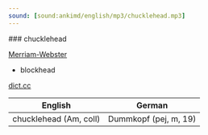 ```yaml
---
sound: [sound:ankimd/english/mp3/chucklehead.mp3]
---
```


\### chucklehead

[Merriam-Webster](https://www.merriam-webster.com/dictionary/chucklehead)

- blockhead

[dict.cc](https://www.dict.cc/chucklehead)

| English        | German       |
| -------------- | ------------ |
| chucklehead (Am, coll) | Dummkopf (pej, m, 19) |
